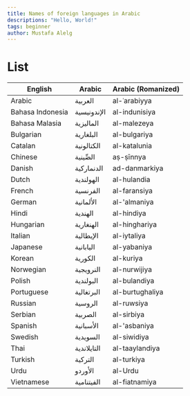 ```yaml
---
title: Names of foreign languages in Arabic
descriptions: "Hello, World!"
tags: beginner
author: Mustafa Alelg
---
```


# List

| English          | Arabic      | Arabic (Romanized) |
| ---------------- | ----------- | ------------------ |
| Arabic           | العربية     | al-ʿarabiyya       |
| Bahasa Indonesia | الإندونيسية | al-indunisiya      |
| Bahasa Malasia   | الماليزية   | al-malezeya        |
| Bulgarian        | البلغارية   | al-bulgariya       |
| Catalan          | الكتالونية  | al-katalunia       |
| Chinese          | الصِّينية     | aṣ-ṣīnnya          |
| Danish           | الدنماركية  | ad-danmarkiya      |
| Dutch            | الهولندية   | al-hulandia        |
| French           | الفرنسية    | al-faransiya       |
| German           | الألمانية   | al-'almaniya       |
| Hindi            | الهندية     | al-hindiya         |
| Hungarian        | الهنغارية   | al-hinghariya      |
| Italian          | الإيطالية   | al-iytaliya        |
| Japanese         | اليابانية   | al-yabaniya        |
| Korean           | الكورية     | al-kuriya          |
| Norwegian        | النرويجية   | al-nurwijiya       |
| Polish           | البولندية   | al-bulandiya       |
| Portuguese       | البرتغالية  | al-burtughaliya    |
| Russian          | الروسية     | al-ruwsiya         |
| Serbian          | الصربية     | al-sirbiya         |
| Spanish          | الأسبانية   | al-'asbaniya       |
| Swedish          | السويدية    | al-siwidiya        |
| Thai             | التايلاندية | al-taaylandiya     |
| Turkish          | التركية     | al-turkiya         |
| Urdu             | الأوردو     | al-Urdu            |
| Vietnamese       | الفيتنامية  | al-fiatnamiya      |